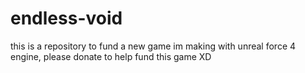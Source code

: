 # endless-void
this is a repository to fund a new game im making with unreal force 4 engine, please donate to help fund this game XD
